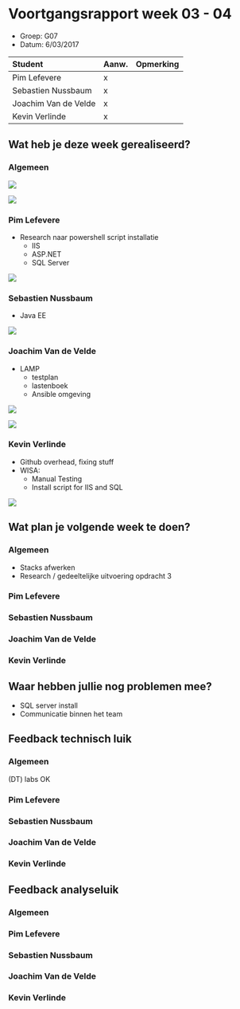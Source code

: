 # Voortgangsrapport week 03 - 04

* Groep: G07
* Datum: 6/03/2017

| Student  | Aanw. | Opmerking |
| :---     | :---  | :---      |
| Pim Lefevere |   x  |           |
| Sebastien Nussbaum |   x   |           |
| Joachim Van de Velde |  x   |           |
| Kevin Verlinde |  x   |           |

## Wat heb je deze week gerealiseerd?

### Algemeen

![](http://i.imgur.com/BXd8FW4.png)

![](http://i.imgur.com/UVmpf6A.png)


### Pim Lefevere

* Research naar powershell script installatie
	* IIS
	* ASP.NET
	* SQL Server

![](http://i.imgur.com/gA4kyN9.png)

### Sebastien Nussbaum

* Java EE

![](http://i.imgur.com/5CF0pRe.png)



### Joachim Van de Velde

* LAMP
	* testplan
	* lastenboek
	* Ansible omgeving
	
![](http://i.imgur.com/B5TxdNy.png)

![](http://i.imgur.com/xtniInQ.png)


### Kevin Verlinde

* Github overhead, fixing stuff
* WISA:
	* Manual Testing
	* Install script for IIS and SQL

![](http://i.imgur.com/QPYpJFZ.png)

## Wat plan je volgende week te doen?

### Algemeen
* Stacks afwerken
* Research / gedeeltelijke uitvoering opdracht 3
### Pim Lefevere
### Sebastien Nussbaum
### Joachim Van de Velde
### Kevin Verlinde

## Waar hebben jullie nog problemen mee?

* SQL server install
* Communicatie binnen het team

## Feedback technisch luik

### Algemeen
(DT) labs OK
### Pim Lefevere
### Sebastien Nussbaum
### Joachim Van de Velde
### Kevin Verlinde

## Feedback analyseluik

### Algemeen

### Pim Lefevere
### Sebastien Nussbaum
### Joachim Van de Velde
### Kevin Verlinde

